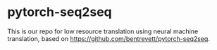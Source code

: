 # pytorch-seq2seq
This is our repo for low resource translation using neural machine translation, based on https://github.com/bentrevett/pytorch-seq2seq.
